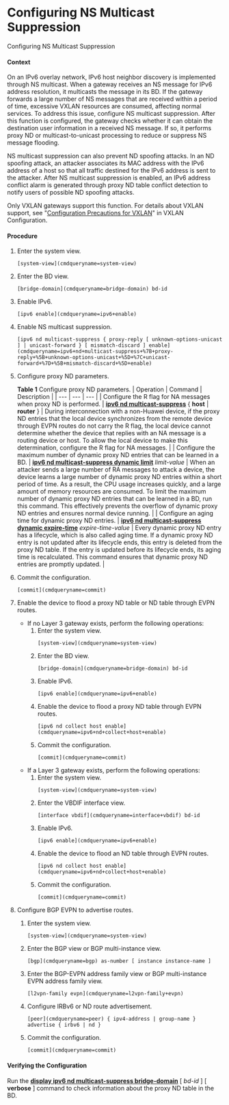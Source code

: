 Configuring NS Multicast Suppression
====================================

Configuring NS Multicast Suppression

#### Context

On an IPv6 overlay network, IPv6 host neighbor discovery is implemented through NS multicast. When a gateway receives an NS message for IPv6 address resolution, it multicasts the message in its BD. If the gateway forwards a large number of NS messages that are received within a period of time, excessive VXLAN resources are consumed, affecting normal services. To address this issue, configure NS multicast suppression. After this function is configured, the gateway checks whether it can obtain the destination user information in a received NS message. If so, it performs proxy ND or multicast-to-unicast processing to reduce or suppress NS message flooding.

NS multicast suppression can also prevent ND spoofing attacks. In an ND spoofing attack, an attacker associates its MAC address with the IPv6 address of a host so that all traffic destined for the IPv6 address is sent to the attacker. After NS multicast suppression is enabled, an IPv6 address conflict alarm is generated through proxy ND table conflict detection to notify users of possible ND spoofing attacks.

Only VXLAN gateways support this function. For details about VXLAN support, see "[Configuration Precautions for VXLAN](spec/VXLAN_limitation_23.0.html)" in VXLAN Configuration.


#### Procedure

1. Enter the system view.
   
   
   ```
   [system-view](cmdqueryname=system-view)
   ```
2. Enter the BD view.
   
   
   ```
   [bridge-domain](cmdqueryname=bridge-domain) bd-id 
   ```
3. Enable IPv6.
   
   
   ```
   [ipv6 enable](cmdqueryname=ipv6+enable)
   ```
4. Enable NS multicast suppression.
   
   
   ```
   [ipv6 nd multicast-suppress { proxy-reply [ unknown-options-unicast ] | unicast-forward } [ mismatch-discard ] enable](cmdqueryname=ipv6+nd+multicast-suppress+%7B+proxy-reply+%5B+unknown-options-unicast+%5D+%7C+unicast-forward+%7D+%5B+mismatch-discard+%5D+enable)
   ```
5. Configure proxy ND parameters.
   
   
   
   **Table 1** Configure proxy ND parameters.
   | Operation | Command | Description |
   | --- | --- | --- |
   | Configure the R flag for NA messages when proxy ND is performed. | [**ipv6 nd multicast-suppress**](cmdqueryname=ipv6+nd+multicast-suppress) { **host** | **router** } | During interconnection with a non-Huawei device, if the proxy ND entries that the local device synchronizes from the remote device through EVPN routes do not carry the R flag, the local device cannot determine whether the device that replies with an NA message is a routing device or host. To allow the local device to make this determination, configure the R flag for NA messages. |
   | Configure the maximum number of dynamic proxy ND entries that can be learned in a BD. | [**ipv6 nd multicast-suppress dynamic limit**](cmdqueryname=ipv6+nd+multicast-suppress+dynamic+limit) *limit-value* | When an attacker sends a large number of RA messages to attack a device, the device learns a large number of dynamic proxy ND entries within a short period of time. As a result, the CPU usage increases quickly, and a large amount of memory resources are consumed. To limit the maximum number of dynamic proxy ND entries that can be learned in a BD, run this command. This effectively prevents the overflow of dynamic proxy ND entries and ensures normal device running. |
   | Configure an aging time for dynamic proxy ND entries. | [**ipv6 nd multicast-suppress dynamic expire-time**](cmdqueryname=ipv6+nd+multicast-suppress+dynamic+expire-time) *expire-time-value* | Every dynamic proxy ND entry has a lifecycle, which is also called aging time. If a dynamic proxy ND entry is not updated after its lifecycle ends, this entry is deleted from the proxy ND table. If the entry is updated before its lifecycle ends, its aging time is recalculated. This command ensures that dynamic proxy ND entries are promptly updated. |
6. Commit the configuration.
   
   
   ```
   [commit](cmdqueryname=commit)
   ```
7. Enable the device to flood a proxy ND table or ND table through EVPN routes.
   * If no Layer 3 gateway exists, perform the following operations:
     1. Enter the system view.
        ```
        [system-view](cmdqueryname=system-view)
        ```
     2. Enter the BD view.
        ```
        [bridge-domain](cmdqueryname=bridge-domain) bd-id
        ```
     3. Enable IPv6.
        ```
        [ipv6 enable](cmdqueryname=ipv6+enable)
        ```
     4. Enable the device to flood a proxy ND table through EVPN routes.
        ```
        [ipv6 nd collect host enable](cmdqueryname=ipv6+nd+collect+host+enable)
        ```
     5. Commit the configuration.
        ```
        [commit](cmdqueryname=commit)
        ```
   * If a Layer 3 gateway exists, perform the following operations:
     1. Enter the system view.
        ```
        [system-view](cmdqueryname=system-view)
        ```
     2. Enter the VBDIF interface view.
        ```
        [interface vbdif](cmdqueryname=interface+vbdif) bd-id
        ```
     3. Enable IPv6.
        ```
        [ipv6 enable](cmdqueryname=ipv6+enable)
        ```
     4. Enable the device to flood an ND table through EVPN routes.
        ```
        [ipv6 nd collect host enable](cmdqueryname=ipv6+nd+collect+host+enable)
        ```
     5. Commit the configuration.
        ```
        [commit](cmdqueryname=commit)
        ```
8. Configure BGP EVPN to advertise routes.
   1. Enter the system view.
      
      
      ```
      [system-view](cmdqueryname=system-view)
      ```
   2. Enter the BGP view or BGP multi-instance view.
      
      
      ```
      [bgp](cmdqueryname=bgp) as-number [ instance instance-name ]
      ```
   3. Enter the BGP-EVPN address family view or BGP multi-instance EVPN address family view.
      
      
      ```
      [l2vpn-family evpn](cmdqueryname=l2vpn-family+evpn)
      ```
   4. Configure IRBv6 or ND route advertisement.
      
      
      ```
      [peer](cmdqueryname=peer) { ipv4-address | group-name } advertise { irbv6 | nd }
      ```
   5. Commit the configuration.
      
      
      ```
      [commit](cmdqueryname=commit)
      ```

#### Verifying the Configuration

Run the [**display ipv6 nd multicast-suppress bridge-domain**](cmdqueryname=display+ipv6+nd+multicast-suppress+bridge-domain) [ *bd-id* ] [ **verbose** ] command to check information about the proxy ND table in the BD.